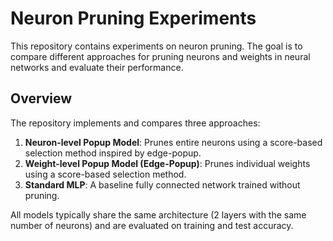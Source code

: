 # Neuron Pruning Experiments

This repository contains experiments on neuron pruning. The goal is to compare different approaches for pruning neurons and weights in neural networks and evaluate their performance.

## Overview

The repository implements and compares three approaches:

1. **Neuron-level Popup Model**: Prunes entire neurons using a score-based selection method inspired by edge-popup.
2. **Weight-level Popup Model (Edge-Popup)**: Prunes individual weights using a score-based selection method.
3. **Standard MLP**: A baseline fully connected network trained without pruning.

All models typically share the same architecture (2 layers with the same number of neurons) and are evaluated on training and test accuracy.
